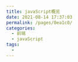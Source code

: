 ```yaml
---
title: javaScript概览
date: 2021-08-14 17:37:03
permalink: /pages/0ea1c0/
categories:
  - 前端
  - javaScript
tags:
  - 
---
```

